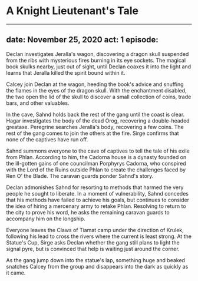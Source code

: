# A Knight Lieutenant's Tale

---
date: November 25, 2020
act: 1
episode: 
---

Declan investigates Jeralla's wagon, discovering a dragon skull suspended from the ribs with mysterious fires burning in its eye sockets. The magical book skulks nearby, just out of sight, until Declan coaxes it into the light and learns that Jeralla killed the spirit bound within it.

Calcey join Declan at the wagon, heeding the book's advice and snuffing the flames in the eyes of the dragon skull. With the enchantment disabled, the two open the lid of the skull to discover a small collection of coins, trade bars, and other valuables.

In the cave, Sahnd holds back the rest of the gang until the coast is clear. Hagar investigates the body of the dead Orog, recovering a double-headed greataxe. Peregrine searches Jeralla's body, recovering a few coins. The rest of the gang comes to join the others at the fire. Sirge confirms that none of the captives have run off.

Sahnd summons everyone to the cave of captives to tell the tale of his exile from Phlan. According to him, the Cadorna house is a dynasty founded on the ill-gotten gains of one councilman Porphyrys Cadorna, who conspired with the Lord of the Ruins outside Phlan to create the challenges faced by Ren O' the Blade. The caravan guards ponder Sahnd's story.

Declan admonishes Sahnd for resorting to methods that harmed the very people he sought to liberate. In a moment of vulnerability, Sahnd concedes that his methods have failed to achieve his goals, but continues to consider the idea of hiring a mercenary army to retake Phlan. Resolving to return to the city to prove his word, he asks the remaining caravan guards to accompany him on the longship.

Everyone leaves the Claws of Tiamat camp under the direction of Krulek, following his lead to cross the rivers where the current is least strong. At the Statue's Cup, Sirge asks Declan whether the gang still plans to light the signal pyre, but is convinced that help is waiting just around the corner.

As the gang jump down into the statue's lap, something huge and beaked snatches Calcey from the group and disappears into the dark as quickly as it came.
